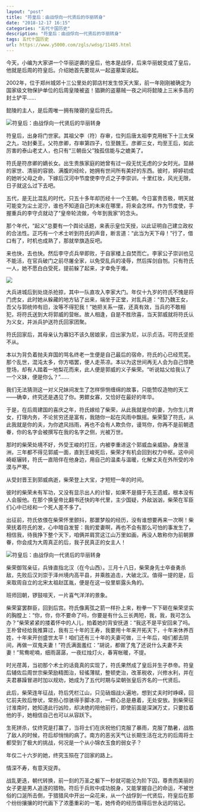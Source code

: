 ```yaml
---
layout: "post"
title: "符皇后：由战俘向一代贤后的华丽转身"
date: "2018-12-17 16:15"
categories: "五代十国历史"
description: "符皇后：由战俘向一代贤后的华丽转身"
tags: 五代十国历史
url: https://www.y5000.com/zgls/wdsg/11485.html
---
```






今天，小编为大家讲一个华丽逆袭的皇后，他本是战俘，后来华丽蜕变成了皇后，他就是后周的符皇后。介绍她首先要现从一起盗墓案说起。

2002年，位于郑州城郊十三公里处的郭店村发生惊天大案，前一年刚刚被确定为国家级文物保护单位的后周皇陵被盗！猖獗的盗墓贼一夜之间将懿陵上三米多高的封土铲平……

懿陵的主人，是后周唯一拥有陵寝的皇后符氏。

![符皇后：由战俘向一代贤后的华丽转身](/uploads/allimg/170119/6-1F119155644195.JPG)

符皇后，出身将门世家。其祖父李（符）存审，位列后唐太祖李克用帐下十三太保之九，功封秦王。父符彦卿，存审第四子，位至魏王。彦卿三女，均至王后，如此厉害的泰山老丈人，也只有“三朝岳父”独孤信能与之媲美了。

符氏是符彦卿的嫡长女。出生贵族家庭的她曾有过一段无忧无虑的少女时光。显赫的家世、清丽的容貌、满腹的经纶，她拥有世间所有美好的东西。彼时，婷婷初成的她听父母之命，下嫁后汉河中节度使李守贞之子李崇训，十里红妆，风光无限，日子就这么过下去吧。

五代，是无比混乱的时代，只五十多年却历经十一个王朝。今日富贵否极，明天就可能变为尘土泥泞，谁也不知道自己的未来在哪里，将来会怎样。作为节度使，手握重兵的李守贞就动了“皇帝轮流做，今年到我家”的念头。

那个年代，“起义”总要有一个舆论话题，来表示皇位天授，以此证明自己建立政权的合法性。正巧有一个术士听到符氏的声音，断言道：“此当为天下母！”行了，借口有了，时机也成熟了，那就举旗造反吧。

来也快，去也快。然后李守贞兵举即败，于自家楼上自焚而亡。李家公子崇训也见不能活，在官兵破门之前尽屠全家，以免受乱兵的凌辱，然后挥剑自刎。只有符氏一人，她不愿白白受死，提前躲了起来，才幸免于难。

![](https://img.y5000.com/uploads/allimg/170119/1601062U2-0.jpg)

大兵进城后到处烧杀抢掠，其中一队直攻入李家大门。年仅十九岁的符氏不愧是将门虎女，此时她从躲藏的地方钻了出来，端坐于正堂，对乱兵道：“吾乃魏王女，吾父与郭统帅有旧，汝等不得犯我！”她把关系一摆，还真有效，当兵的不敢相犯，将符氏送到大将郭威的营帐。故人相逢，自是不胜欣喜，当天郭威就将符氏认为义女，并派兵护送符氏回家团聚。

符氏回家后，其母亲认为寡妇不该久居娘家，应出家为尼，以示贞洁。可符氏坚拒不从。

本以为背负着抛夫弃国的骂名终老一生便是自己最后的宿命，符氏的心已经荒芜。那个乱世，混沌太多，你方唱罢，便人走茶凉。本以为这世间再无人会为自己惊艳登场，却有人踏着一地梨花而来，此人便是郭威的义子柴荣。“听说姑父给我认了一个义妹，便是你么？”……

我们无法猜测这一对义兄妹间发生了怎样悱恻缠绵的故事，只能赞叹造物的天工——确幸，终究还是遇见了你。男鳏女寡，又恰好在最好的年华。

于是，在后周建国的喜庆之年，符氏嫁给了柴荣，从此我就是你的妻，为你生儿育女，打理内务，不论贫穷还是富有，我随你一起在风雨中飘摇。柴荣娶了符氏，从此我就是你的夫，为你遮风挡雨，再也不会有人欺负你，谩骂你，你再不是前朝遗眷，你的名字会被撰写在我的名字之侧，光被万世。

那时的柴荣处境不好，外受王峻的打压，内被李重进这个郭威血亲威胁。身居澶洲，三年都不得见郭威一面，直到王峻死后，柴荣才有机会回到权力中枢。这中间崎岖辗转，符氏一直陪伴在他身边，用自己的温柔与温暖，化解丈夫在外所受的冷漠与严寒。

从受封晋王到郭威病逝，柴荣登上大宝，才短短一年的时间。

彼时的柴荣未有军功，又没有显示出人的计智，如果不是摄于先王遗威，根本没有人会服他。在那个换皇帝比翻书还快的年代里，主少国疑，外敌汹汹，柴荣在军臣们心中已经和一个死人差不多了。

出征前，符氏依偎在柴荣怀里颤抖，那噩梦般的经历，没有谁想要再来一次啊！柴荣抚着符氏的发，心中暗自发誓：我的爱妻啊，再也不会有那么可怕的事发生了，相信我，待我挣下整个天下，咱俩并肩赏这江山万里如画，再没人敢称你为前朝罪眷，你会成为大周真正的后，我子民真正的女主人！

![符皇后：由战俘向一代贤后的华丽转身](/uploads/allimg/170119/6-1F119155HS26.JPG)

柴荣御驾亲征，兵锋直指北汉（在今山西）。三月十八日，柴荣身先士卒奋勇杀敌，先败后汉刘崇于泽州境内高平县，并乘胜追击，大破北汉。值得一提的是，后来取周自立的北宋太祖赵匡胤，便是在这一役里崭露头角的。

班师回朝，锣鼓喧天，一片喜气洋洋的景象。

柴荣宴罢群臣，回到后宫。符氏像离弦之箭一样扑上来，粉拳一下下砸在柴荣坚实的胸膛上：“你，你，你不要命了吗，你要是有什么三长两短，我，我，我可怎么办？”柴荣紧紧的搂着怀中的人儿，拍着她的背安抚道：“我这不是平安回来了吗。王朴曾经给我推算过，我有三十年的王寿，我要用十年来开拓天下，十年来休养百姓，十年来开创盛世太平！咱们还有三十年的夫妻可做，三十年后，咱们都去阴间，再做一双鬼夫妻！”符氏满面羞红：“胡说，都做了鬼了还说什么夫妻不夫妻！”鸳鸯呢喃，细雨潺潺，一夜红烛灯火，春宵帐暖，不提。

时光荏苒，当初那个术士的话竟真的实现了，符氏果然成了皇后并生子恭帝。符皇后辅佐后周世宗柴荣励精图治，轻徭薄赋，整顿吏治，改革税收，兴修水利，并在夫君暴躁冒进时加以规劝，她成为了五代时期与梁朝张皇后齐名的一代贤后。

此后，柴荣连年征战，符后凭栏江山，只见硝烟战火遍地，想到丈夫时时峥嵘，回忆前夫败后惨状，常担心惊骇得手脚冰凉，一颗心总是悬着，无处安放。到柴荣征讨淮南时，她知道此行凶险，却决绝的陪他前行，即使前面是深渊万丈，只要拉着他的手，她相信自己也可以从容跃下。

生死拼杀，仗终究是打赢了，当将士们在庆祝他们克服了暴雨，克服了酷暑，战胜了敌人的时候，符后却悄悄的病了。南方的恶劣天气让长期生活在北方的后周将士都受到了极大的挑战，何况是一个从小锦衣玉食的弱女子？

年仅二十六岁的她，终究玉殒在了回家的路上。

情深不寿，有意天捉弄。

战乱更迭，朝代转换，前一刻的万圣之躯下一秒就可能沦为阶下囚，尊贵而美丽的女子更是男人追逐的猎物。符后于兵败中成功脱身，又能掌握自己的命运，不被世俗的口涎所击倒，于猎猎风中开出一朵花来，从一个战俘到一代贤后，符皇后在那个纷纷攘攘的时代画下了浓墨重彩的一笔，她传奇的经历值得后世永远的铭记。
